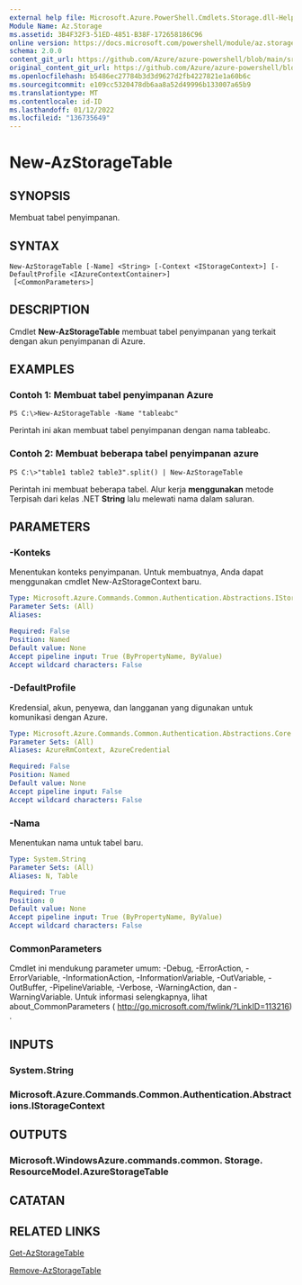 ```yaml
---
external help file: Microsoft.Azure.PowerShell.Cmdlets.Storage.dll-Help.xml
Module Name: Az.Storage
ms.assetid: 3B4F32F3-51ED-4851-B38F-172658186C96
online version: https://docs.microsoft.com/powershell/module/az.storage/new-azstoragetable
schema: 2.0.0
content_git_url: https://github.com/Azure/azure-powershell/blob/main/src/Storage/Storage.Management/help/New-AzStorageTable.md
original_content_git_url: https://github.com/Azure/azure-powershell/blob/main/src/Storage/Storage.Management/help/New-AzStorageTable.md
ms.openlocfilehash: b5486ec27784b3d3d9627d2fb4227821e1a60b6c
ms.sourcegitcommit: e109cc5320478db6aa8a52d49996b133007a65b9
ms.translationtype: MT
ms.contentlocale: id-ID
ms.lasthandoff: 01/12/2022
ms.locfileid: "136735649"
---
```

# New-AzStorageTable

## SYNOPSIS
Membuat tabel penyimpanan.

## SYNTAX

```
New-AzStorageTable [-Name] <String> [-Context <IStorageContext>] [-DefaultProfile <IAzureContextContainer>]
 [<CommonParameters>]
```

## DESCRIPTION
Cmdlet **New-AzStorageTable** membuat tabel penyimpanan yang terkait dengan akun penyimpanan di Azure.

## EXAMPLES

### Contoh 1: Membuat tabel penyimpanan Azure
```
PS C:\>New-AzStorageTable -Name "tableabc"
```

Perintah ini akan membuat tabel penyimpanan dengan nama tableabc.

### Contoh 2: Membuat beberapa tabel penyimpanan azure
```
PS C:\>"table1 table2 table3".split() | New-AzStorageTable
```

Perintah ini membuat beberapa tabel.
Alur kerja **menggunakan** metode Terpisah dari kelas .NET **String** lalu melewati nama dalam saluran.

## PARAMETERS

### -Konteks
Menentukan konteks penyimpanan.
Untuk membuatnya, Anda dapat menggunakan cmdlet New-AzStorageContext baru.

```yaml
Type: Microsoft.Azure.Commands.Common.Authentication.Abstractions.IStorageContext
Parameter Sets: (All)
Aliases:

Required: False
Position: Named
Default value: None
Accept pipeline input: True (ByPropertyName, ByValue)
Accept wildcard characters: False
```

### -DefaultProfile
Kredensial, akun, penyewa, dan langganan yang digunakan untuk komunikasi dengan Azure.

```yaml
Type: Microsoft.Azure.Commands.Common.Authentication.Abstractions.Core.IAzureContextContainer
Parameter Sets: (All)
Aliases: AzureRmContext, AzureCredential

Required: False
Position: Named
Default value: None
Accept pipeline input: False
Accept wildcard characters: False
```

### -Nama
Menentukan nama untuk tabel baru.

```yaml
Type: System.String
Parameter Sets: (All)
Aliases: N, Table

Required: True
Position: 0
Default value: None
Accept pipeline input: True (ByPropertyName, ByValue)
Accept wildcard characters: False
```

### CommonParameters
Cmdlet ini mendukung parameter umum: -Debug, -ErrorAction, -ErrorVariable, -InformationAction, -InformationVariable, -OutVariable, -OutBuffer, -PipelineVariable, -Verbose, -WarningAction, dan -WarningVariable. Untuk informasi selengkapnya, lihat about_CommonParameters ( http://go.microsoft.com/fwlink/?LinkID=113216) .

## INPUTS

### System.String

### Microsoft.Azure.Commands.Common.Authentication.Abstractions.IStorageContext

## OUTPUTS

### Microsoft.WindowsAzure.commands.common. Storage. ResourceModel.AzureStorageTable

## CATATAN

## RELATED LINKS

[Get-AzStorageTable](./Get-AzStorageTable.md)

[Remove-AzStorageTable](./Remove-AzStorageTable.md)


